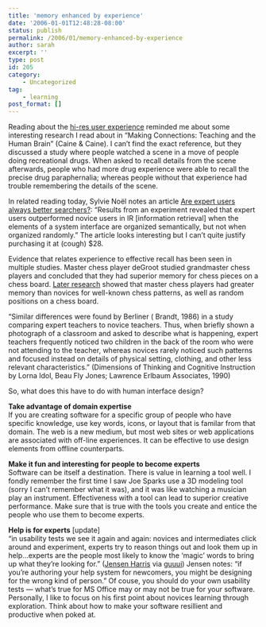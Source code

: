 ```yaml
---
title: 'memory enhanced by experience'
date: '2006-01-01T12:48:28-08:00'
status: publish
permalink: /2006/01/memory-enhanced-by-experience
author: sarah
excerpt: ''
type: post
id: 205
category:
    - Uncategorized
tag:
    - learning
post_format: []
---
```

Reading about the [hi-res user experience](http://headrush.typepad.com/creating_passionate_users/2005/12/the_hires_user_.html) reminded me about some interesting research I read about in “Making Connections: Teaching and the Human Brain” (Caine &amp; Caine). I can’t find the exact reference, but they discussed a study where people watched a scene in a move of people doing recreational drugs. When asked to recall details from the scene afterwards, people who had more drug experience were able to recall the precise drug paraphernalia; whereas people without that experience had trouble remembering the details of the scene.

In related reading today, Sylvie Noël notes an article [Are expert users always better searchers?](http://charlie.dgrc.crc.ca/cgi-bin/Sylvie/Blog/casarch.pl?2005/11/13/1.txt): “Results from an experiment revealed that expert users outperformed novice users in IR \[information retrieval\] when the elements of a system interface are organized semantically, but not when organized randomly.” The article looks interesting but I can’t quite justify purchasing it at (cough) $28.

Evidence that relates experience to effective recall has been seen in multiple studies. Master chess player deGroot studied grandmaster chess players and concluded that they had superior memory for chess pieces on a chess board. [Later research](http://www.psychology.nottingham.ac.uk/research/credit/projects/chess_expertise/) showed that master chess players had greater memory than novices for well-known chess patterns, as well as random positions on a chess board.

“Similar differences were found by Berliner ( Brandt, 1986) in a study comparing expert teachers to novice teachers. Thus, when briefly shown a photograph of a classroom and asked to describe what is happening, expert teachers frequently noticed two children in the back of the room who were not attending to the teacher, whereas novices rarely noticed such patterns and focused instead on details of physical setting, clothing, and other less relevant characteristics.” (Dimensions of Thinking and Cognitive Instruction by Lorna Idol, Beau Fly Jones; Lawrence Erlbaum Associates, 1990)

So, what does this have to do with human interface design?

**Take advantage of domain expertise**  
If you are creating software for a specific group of people who have specific knowledge, use key words, icons, or layout that is familar from that domain. The web is a new medium, but most web sites or web applications are associated with off-line experiences. It can be effective to use design elements from offline counterparts.

**Make it fun and interesting for people to become experts**  
Software can be itself a destination. There is value in learning a tool well. I fondly remember the first time I saw Joe Sparks use a 3D modeling tool (sorry I can’t remember what it was), and it was like watching a musician play an instrument. Effectiveness with a tool can lead to superior creative performance. Make sure that is true with the tools you create and entice the people who use them to become experts.

**Help is for experts** \[update\]  
“in usability tests we see it again and again: novices and intermediates click around and experiment, experts try to reason things out and look them up in help…experts are the people most likely to know the ‘magic’ words to bring up what they’re looking for.” ([Jensen Harris](http://blogs.msdn.com/jensenh/archive/2005/11/29/497861.aspx) via [guuui](http://www.guuui.com/)) Jensen notes: “if you’re authoring your help system for newcomers, you might be designing for the wrong kind of person.” Of couse, you should do your own usability tests — what’s true for MS Office may or may not be true for your software. Personally, I like to focus on his first point about novices learning through exploration. Think about how to make your software resillient and productive when poked at.